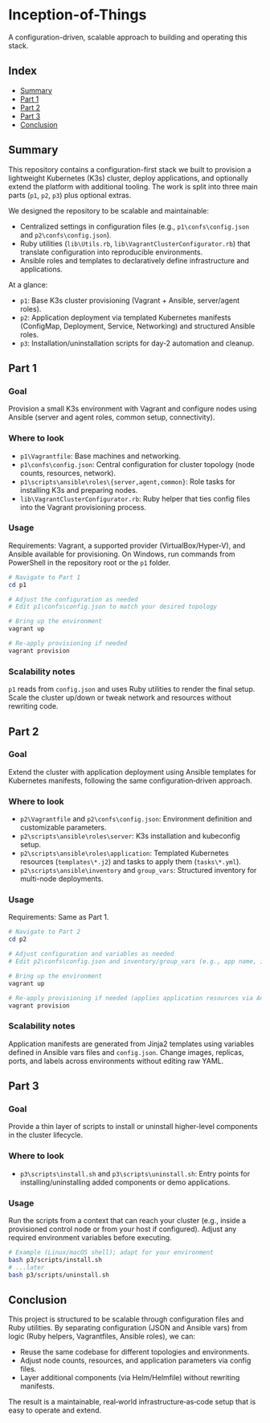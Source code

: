 # Inception-of-Things

A configuration-driven, scalable approach to building and operating this stack.

## Index
- [Summary](#summary)
- [Part 1](#part-1)
- [Part 2](#part-2)
- [Part 3](#part-3)
- [Conclusion](#conclusion)

## Summary
This repository contains a configuration-first stack we built to provision a lightweight Kubernetes (K3s) cluster, deploy applications, and optionally extend the platform with additional tooling. The work is split into three main parts (`p1`, `p2`, `p3`) plus optional extras.

We designed the repository to be scalable and maintainable:
- Centralized settings in configuration files (e.g., `p1\confs\config.json` and `p2\confs\config.json`).
- Ruby utilities (`lib\Utils.rb`, `lib\VagrantClusterConfigurator.rb`) that translate configuration into reproducible environments.
- Ansible roles and templates to declaratively define infrastructure and applications.

At a glance:
- `p1`: Base K3s cluster provisioning (Vagrant + Ansible, server/agent roles).
- `p2`: Application deployment via templated Kubernetes manifests (ConfigMap, Deployment, Service, Networking) and structured Ansible roles.
- `p3`: Installation/uninstallation scripts for day‑2 automation and cleanup.

## Part 1
### Goal
Provision a small K3s environment with Vagrant and configure nodes using Ansible (server and agent roles, common setup, connectivity).

### Where to look
- `p1\Vagrantfile`: Base machines and networking.
- `p1\confs\config.json`: Central configuration for cluster topology (node counts, resources, network).
- `p1\scripts\ansible\roles\{server,agent,common}`: Role tasks for installing K3s and preparing nodes.
- `lib\VagrantClusterConfigurator.rb`: Ruby helper that ties config files into the Vagrant provisioning process.

### Usage
Requirements: Vagrant, a supported provider (VirtualBox/Hyper‑V), and Ansible available for provisioning. On Windows, run commands from PowerShell in the repository root or the `p1` folder.

```powershell
# Navigate to Part 1
cd p1

# Adjust the configuration as needed
# Edit p1\confs\config.json to match your desired topology

# Bring up the environment
vagrant up

# Re-apply provisioning if needed
vagrant provision
```

### Scalability notes
`p1` reads from `config.json` and uses Ruby utilities to render the final setup. Scale the cluster up/down or tweak network and resources without rewriting code.

## Part 2
### Goal
Extend the cluster with application deployment using Ansible templates for Kubernetes manifests, following the same configuration‑driven approach.

### Where to look
- `p2\Vagrantfile` and `p2\confs\config.json`: Environment definition and customizable parameters.
- `p2\scripts\ansible\roles\server`: K3s installation and kubeconfig setup.
- `p2\scripts\ansible\roles\application`: Templated Kubernetes resources (`templates\*.j2`) and tasks to apply them (`tasks\*.yml`).
- `p2\scripts\ansible\inventory` and `group_vars`: Structured inventory for multi-node deployments.

### Usage
Requirements: Same as Part 1.

```powershell
# Navigate to Part 2
cd p2

# Adjust configuration and variables as needed
# Edit p2\confs\config.json and inventory/group_vars (e.g., app name, image, ports)

# Bring up the environment
vagrant up

# Re-apply provisioning if needed (applies application resources via Ansible roles)
vagrant provision
```

### Scalability notes
Application manifests are generated from Jinja2 templates using variables defined in Ansible vars files and `config.json`. Change images, replicas, ports, and labels across environments without editing raw YAML.

## Part 3
### Goal
Provide a thin layer of scripts to install or uninstall higher-level components in the cluster lifecycle.

### Where to look
- `p3\scripts\install.sh` and `p3\scripts\uninstall.sh`: Entry points for installing/uninstalling added components or demo applications.

### Usage
Run the scripts from a context that can reach your cluster (e.g., inside a provisioned control node or from your host if configured). Adjust any required environment variables before executing.

```bash
# Example (Linux/macOS shell); adapt for your environment
bash p3/scripts/install.sh
# ...later
bash p3/scripts/uninstall.sh
```

## Conclusion
This project is structured to be scalable through configuration files and Ruby utilities. By separating configuration (JSON and Ansible vars) from logic (Ruby helpers, Vagrantfiles, Ansible roles), we can:
- Reuse the same codebase for different topologies and environments.
- Adjust node counts, resources, and application parameters via config files.
- Layer additional components (via Helm/Helmfile) without rewriting manifests.

The result is a maintainable, real‑world infrastructure‑as‑code setup that is easy to operate and extend.

